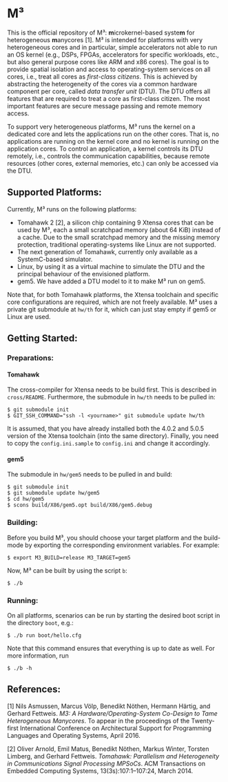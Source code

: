 M³
==

This is the official repository of M³: **m**icrokernel-based syste**m** for heterogeneous
**m**anycores [1]. M³ is intended for platforms with very heterogeneous cores and in particular,
simple accelerators not able to run an OS kernel (e.g., DSPs, FPGAs, accelerators for specific
workloads, etc., but also general purpose cores like ARM and x86 cores). The goal is to provide
spatial isolation and access to operating-system services on all cores, i.e., treat all cores as
*first-class citizens*. This is achieved by abstracting the heterogeneity of the cores via a common
hardware component per core, called *data transfer unit* (DTU). The DTU offers all features that are
required to treat a core as first-class citizen. The most important features are secure message
passing and remote memory access.

To support very heterogeneous platforms, M³ runs the kernel on a dedicated core and lets the
applications run on the other cores. That is, no applications are running on the kernel core and no
kernel is running on the application cores. To control an application, a kernel controls its DTU
remotely, i.e., controls the communication capabilities, because remote resources (other cores,
external memories, etc.) can only be accessed via the DTU.

Supported Platforms:
--------------------

Currently, M³ runs on the following platforms:

- Tomahawk 2 [2], a silicon chip containing 9 Xtensa cores that can be used by M³, each a small
  scratchpad memory (about 64 KiB) instead of a cache. Due to the small scratchpad memory and the
  missing memory protection, traditional operating-systems like Linux are not supported.
- The next generation of Tomahawk, currently only available as a SystemC-based simulator.
- Linux, by using it as a virtual machine to simulate the DTU and the principal behaviour of the
  envisioned platform.
- gem5. We have added a DTU model to it to make M³ run on gem5.

Note that, for both Tomahawk platforms, the Xtensa toolchain and specific core configurations are
required, which are not freely available. M³ uses a private git submodule at `hw/th` for it, which
can just stay empty if gem5 or Linux are used.

Getting Started:
----------------

### Preparations:

#### Tomahawk

The cross-compiler for Xtensa needs to be build first. This is described in
`cross/README`. Furthermore, the submodule in `hw/th` needs to be pulled in:

    $ git submodule init
    $ GIT_SSH_COMMAND="ssh -l <yourname>" git submodule update hw/th

It is assumed, that you have already installed both the 4.0.2 and 5.0.5 version of the Xtensa
toolchain (into the same directory). Finally, you need to copy the `config.ini.sample` to
`config.ini` and change it accordingly.

#### gem5

The submodule in `hw/gem5` needs to be pulled in and build:

    $ git submodule init
    $ git submodule update hw/gem5
    $ cd hw/gem5
    $ scons build/X86/gem5.opt build/X86/gem5.debug

### Building:

Before you build M³, you should choose your target platform and the build-mode by exporting the
corresponding environment variables. For example:

    $ export M3_BUILD=release M3_TARGET=gem5

Now, M³ can be built by using the script `b`:

    $ ./b

### Running:

On all platforms, scenarios can be run by starting the desired boot script in the directory `boot`,
e.g.:

    $ ./b run boot/hello.cfg

Note that this command ensures that everything is up to date as well. For more information, run

    $ ./b -h

References:
-----------

[1] Nils Asmussen, Marcus Völp, Benedikt Nöthen, Hermann Härtig, and Gerhard Fettweis. *M3: A
Hardware/Operating-System Co-Design to Tame Heterogeneous Manycores*. To appear in the proceedings
of the Twenty-first International Conference on Architectural Support for Programming Languages and
Operating Systems, April 2016.

[2] Oliver Arnold, Emil Matus, Benedikt Nöthen, Markus Winter, Torsten Limberg, and Gerhard
Fettweis. *Tomahawk: Parallelism and Heterogeneity in Communications Signal Processing MPSoCs*. ACM
Transactions on Embedded Computing Systems, 13(3s):107:1–107:24, March 2014.
